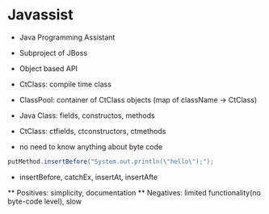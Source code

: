 # Javassist

- Java Programming Assistant

- Subproject of JBoss

- Object based API

- CtClass: compile time class

- ClassPool: container of CtClass objects (map of className -> CtClass)

- Java Class: fields, constructos, methods

- CtClass: ctfields, ctconstructors, ctmethods

- no need to know anything about byte code

```java
putMethod.insertBefore("System.out.println(\"hello\");");
```

- insertBefore, catchEx, insertAt, insertAfte

** Positives: simplicity, documentation
** Negatives: limited functionality(no byte-code level), slow
